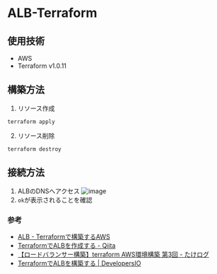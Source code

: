 # ALB-Terraform

## 使用技術
- AWS
- Terraform v1.0.11

## 構築方法
1. リソース作成
```
terraform apply
```

2. リソース削除
```
terraform destroy
```

## 接続方法
1. ALBのDNSへアクセス
![image](https://user-images.githubusercontent.com/57606507/158185562-76a3e36d-65c8-4861-8694-9bcbeeab760c.png)
2. `ok`が表示されることを確認

### 参考
- [ALB \- Terraformで構築するAWS](https://y-ohgi.com/introduction-terraform/handson/alb/#alb)
- [TerraformでALBを作成する \- Qiita](https://qiita.com/gogo-muscle/items/81d9f73f16f901d95424)
- [【ロードバランサー構築】terraform AWS環境構築 第3回 \- たけログ](https://takelg.com/terraform-aws-loadbalancer-alb/)
- [TerraformでALBを構築する \| DevelopersIO](https://dev.classmethod.jp/articles/terraform-alb/)